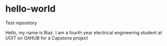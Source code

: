 # hello-world
Test repository

Hello, my name is Riaz. I am a fourth year electrical engineering student at UOIT on GitHUB for a Capstone project
